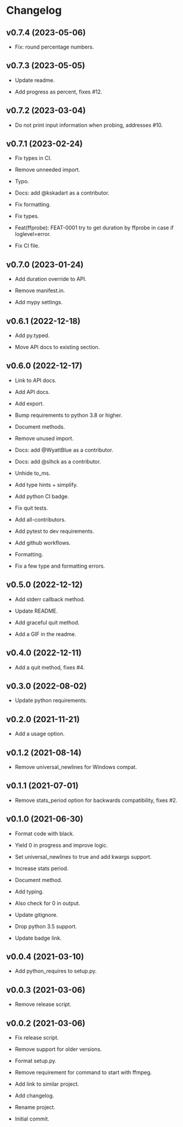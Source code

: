 # Changelog


## v0.7.4 (2023-05-06)

* Fix: round percentage numbers.


## v0.7.3 (2023-05-05)

* Update readme.

* Add progress as percent, fixes #12.


## v0.7.2 (2023-03-04)

* Do not print input information when probing, addresses #10.


## v0.7.1 (2023-02-24)

* Fix types in CI.

* Remove unneeded import.

* Typo.

* Docs: add @kskadart as a contributor.

* Fix formatting.

* Fix types.

* Feat(ffprobe): FEAT-0001 try to get duration by ffprobe in case if loglevel=error.

* Fix CI file.


## v0.7.0 (2023-01-24)

* Add duration override to API.

* Remove manifest.in.

* Add mypy settings.


## v0.6.1 (2022-12-18)

* Add py.typed.

* Move API docs to existing section.


## v0.6.0 (2022-12-17)

* Link to API docs.

* Add API docs.

* Add export.

* Bump requirements to python 3.8 or higher.

* Document methods.

* Remove unused import.

* Docs: add @WyattBlue as a contributor.

* Docs: add @slhck as a contributor.

* Unhide to_ms.

* Add type hints + simplify.

* Add python CI badge.

* Fix quit tests.

* Add all-contributors.

* Add pytest to dev requirements.

* Add github workflows.

* Formatting.

* Fix a few type and formatting errors.


## v0.5.0 (2022-12-12)

* Add stderr callback method.

* Update README.

* Add graceful quit method.

* Add a GIF in the readme.


## v0.4.0 (2022-12-11)

* Add a quit method, fixes #4.


## v0.3.0 (2022-08-02)

* Update python requirements.


## v0.2.0 (2021-11-21)

* Add a usage option.


## v0.1.2 (2021-08-14)

* Remove universal_newlines for Windows compat.


## v0.1.1 (2021-07-01)

* Remove stats_period option for backwards compatibility, fixes #2.


## v0.1.0 (2021-06-30)

* Format code with black.

* Yield 0 in progress and improve logic.

* Set universal_newlines to true and add kwargs support.

* Increase stats period.

* Document method.

* Add typing.

* Also check for 0 in output.

* Update gitignore.

* Drop python 3.5 support.

* Update badge link.


## v0.0.4 (2021-03-10)

* Add python_requires to setup.py.


## v0.0.3 (2021-03-06)

* Remove release script.


## v0.0.2 (2021-03-06)

* Fix release script.

* Remove support for older versions.

* Format setup.py.

* Remove requirement for command to start with ffmpeg.

* Add link to similar project.

* Add changelog.

* Rename project.

* Initial commit.


